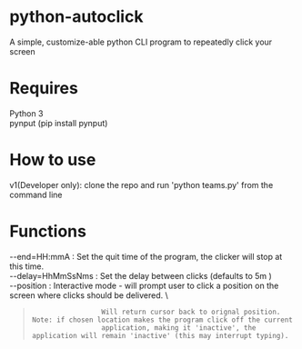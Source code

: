 # python-autoclick
A simple, customize-able python CLI program to repeatedly click your screen

# Requires
Python 3\
pynput (pip install pynput)

# How to use
v1(Developer only): clone the repo and run 'python teams.py' from the command line 

# Functions
--end=HH:mmA        : Set the quit time of the program, the clicker will stop at this time. \
--delay=HhMmSsNms   : Set the delay between clicks (defaults to 5m )\
--position          : Interactive mode - will prompt user to click a position on the screen where clicks should be delivered. \
>                      Will return cursor back to orignal position. Note: if chosen location makes the program click off the current      
>                      application, making it 'inactive', the application will remain 'inactive' (this may interrupt typing).
